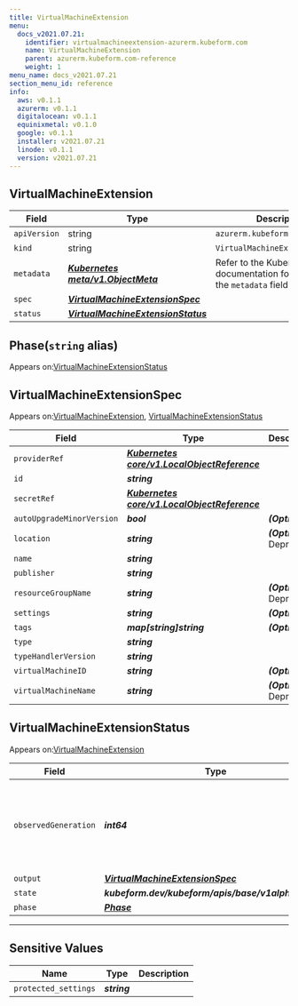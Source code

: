 ```yaml
---
title: VirtualMachineExtension
menu:
  docs_v2021.07.21:
    identifier: virtualmachineextension-azurerm.kubeform.com
    name: VirtualMachineExtension
    parent: azurerm.kubeform.com-reference
    weight: 1
menu_name: docs_v2021.07.21
section_menu_id: reference
info:
  aws: v0.1.1
  azurerm: v0.1.1
  digitalocean: v0.1.1
  equinixmetal: v0.1.0
  google: v0.1.1
  installer: v2021.07.21
  linode: v0.1.1
  version: v2021.07.21
---
```


## VirtualMachineExtension
| Field | Type | Description |
| ------ | ----- | ----------- |
| `apiVersion` | string | `azurerm.kubeform.com/v1alpha1` |
|    `kind` | string | `VirtualMachineExtension` |
| `metadata` | ***[Kubernetes meta/v1.ObjectMeta](https://v1-18.docs.kubernetes.io/docs/reference/generated/kubernetes-api/v1.18/#objectmeta-v1-meta)***|Refer to the Kubernetes API documentation for the fields of the `metadata` field.|
| `spec` | ***[VirtualMachineExtensionSpec](#virtualmachineextensionspec)***||
| `status` | ***[VirtualMachineExtensionStatus](#virtualmachineextensionstatus)***||
## Phase(`string` alias)

Appears on:[VirtualMachineExtensionStatus](#virtualmachineextensionstatus)

## VirtualMachineExtensionSpec

Appears on:[VirtualMachineExtension](#virtualmachineextension), [VirtualMachineExtensionStatus](#virtualmachineextensionstatus)

| Field | Type | Description |
| ------ | ----- | ----------- |
| `providerRef` | ***[Kubernetes core/v1.LocalObjectReference](https://v1-18.docs.kubernetes.io/docs/reference/generated/kubernetes-api/v1.18/#localobjectreference-v1-core)***||
| `id` | ***string***||
| `secretRef` | ***[Kubernetes core/v1.LocalObjectReference](https://v1-18.docs.kubernetes.io/docs/reference/generated/kubernetes-api/v1.18/#localobjectreference-v1-core)***||
| `autoUpgradeMinorVersion` | ***bool***| ***(Optional)*** |
| `location` | ***string***| ***(Optional)*** Deprecated|
| `name` | ***string***||
| `publisher` | ***string***||
| `resourceGroupName` | ***string***| ***(Optional)*** Deprecated|
| `settings` | ***string***| ***(Optional)*** |
| `tags` | ***map[string]string***| ***(Optional)*** |
| `type` | ***string***||
| `typeHandlerVersion` | ***string***||
| `virtualMachineID` | ***string***| ***(Optional)*** |
| `virtualMachineName` | ***string***| ***(Optional)*** Deprecated|
## VirtualMachineExtensionStatus

Appears on:[VirtualMachineExtension](#virtualmachineextension)

| Field | Type | Description |
| ------ | ----- | ----------- |
| `observedGeneration` | ***int64***| ***(Optional)*** Resource generation, which is updated on mutation by the API Server.|
| `output` | ***[VirtualMachineExtensionSpec](#virtualmachineextensionspec)***| ***(Optional)*** |
| `state` | ***kubeform.dev/kubeform/apis/base/v1alpha1.State***| ***(Optional)*** |
| `phase` | ***[Phase](#phase)***| ***(Optional)*** |
---
## Sensitive Values
| Name | Type | Description |
|------|------|-------------|
| `protected_settings` | ***string*** ||
